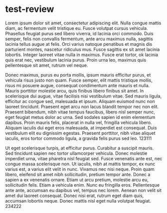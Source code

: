 # test-review

Lorem ipsum dolor sit amet, consectetur adipiscing elit. Nulla congue mattis diam, ac fermentum velit tristique eu. Fusce volutpat cursus vehicula. Phasellus feugiat purus sed libero viverra, id lacinia orci commodo. Duis semper, felis non convallis fermentum, ante arcu maximus nulla, sagittis lacinia tellus augue at felis. Orci varius natoque penatibus et magnis dis parturient montes, nascetur ridiculus mus. Fusce sagittis ex sit amet lacinia lobortis. Integer laoreet vitae nulla in maximus. Fusce erat tortor, ok lacinia quis erat nec, vestibulum lacinia purus. Proin urna leo, maximus quis pellentesque sit amet, rutrum vel neque.

Donec maximus, purus eu porta mollis, ipsum mauris efficitur purus, et vehicula risus justo non quam. Fusce semper, elit mattis tristique mollis, risus mi posuere augue, consequat condimentum ante mauris et nulla. Mauris porttitor molestie arcu, quis finibus libero finibus sit amet. In scelerisque dui augue, vitae facilisis nisi vestibulum vitae. Sed mauris ligula, efficitur ac congue sed, malesuada et ipsum. Aliquam euismod nunc non laoreet tincidunt. Praesent eget arcu non lacus blandit tempor nec non elit. Praesent bibendum, nibh vitae tempus faucibus, libero nisl semper nunc, eget feugiat metus dolor ac urna. Sed sodales sapien id enim elementum dapibus. Proin mauris felis, placerat in nulla vel, fringilla vehicula libero. Aliquam iaculis dui eget eros malesuada, at imperdiet est consequat. Duis vestibulum elit eu dignissim egestas. Praesent porttitor, nibh vitae aliquet iaculis, eros tortor commodo ligula, a gravida felis purus sed leo. 123111

Ut eget scelerisque turpis, at efficitur purus. Curabitur a suscipit mauris. Sed tincidunt sapien nec tortor ullamcorper vehicula. Donec molestie imperdiet urna, vitae pharetra nisl feugiat sed. Fusce venenatis ante est, nec congue massa scelerisque non. Ut iaculis, nibh at mattis tempor, ex nunc varius est, a varius elit velit in nunc. Vivamus nec nisi neque. Proin quam libero, eleifend sit amet nibh sollicitudin, pretium tempor ante. Donec a sapien a ex venenatis ornare. Etiam ut arcu pretium, molestie arcu eu, sollicitudin felis. Etiam a vehicula enim. Nunc eu fringilla eros. Pellentesque ante ante, accumsan eu dapibus vel, tempus nec lorem. Aenean non velit sit amet dui laoreet consequat. Donec nisi erat, rutrum eget diam quis, accumsan lobortis neque. Donec mattis nisl eget nulla volutpat feugiat. 234222
 
